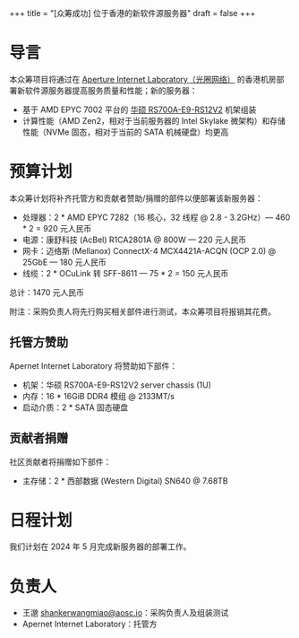 +++
title = "[众筹成功] 位于香港的新软件源服务器"
draft = false
+++

# 导言

本众筹项目将通过在 [Aperture Internet Laboratory（光圈网络）](https://apernet.io/) 的香港机房部署新软件源服务器提高服务质量和性能；新的服务器：

- 基于 AMD EPYC 7002 平台的 [华硕 RS700A-E9-RS12V2](https://servers.asus.com/products/Servers/Rack-Servers/RS700A-E9-RS12V2) 机架组装
- 计算性能（AMD Zen2，相对于当前服务器的 Intel Skylake 微架构）和存储性能（NVMe 固态，相对于当前的 SATA 机械硬盘）均更高

# 预算计划

本众筹计划将补齐托管方和贡献者赞助/捐赠的部件以便部署该新服务器：

- 处理器：2 * AMD EPYC 7282（16 核心，32 线程 @ 2.8 - 3.2GHz）— 460 * 2 = 920 元人民币
- 电源：康舒科技 (AcBel) R1CA2801A @ 800W — 220 元人民币
- 网卡：迈络斯 (Mellanox) ConnectX-4 MCX4421A-ACQN (OCP 2.0) @ 25GbE — 180 元人民币
- 线缆：2 * OCuLink 转 SFF-8611 — 75 * 2 = 150 元人民币

总计：1470 元人民币

附注：采购负责人将先行购买相关部件进行测试，本众筹项目将报销其花费。

## 托管方赞助

Apernet Internet Laboratory 将赞助如下部件：

- 机架：华硕 RS700A-E9-RS12V2 server chassis (1U)
- 内存：16 * 16GiB DDR4 模组 @ 2133MT/s
- 启动介质：2 * SATA 固态硬盘

## 贡献者捐赠

社区贡献者将捐赠如下部件：

- 主存储：2 * 西部数据 (Western Digital) SN640 @ 7.68TB

# 日程计划

我们计划在 2024 年 5 月完成新服务器的部署工作。

# 负责人

- 王邈 <shankerwangmiao@aosc.io>：采购负责人及组装测试
- Apernet Internet Laboratory：托管方
